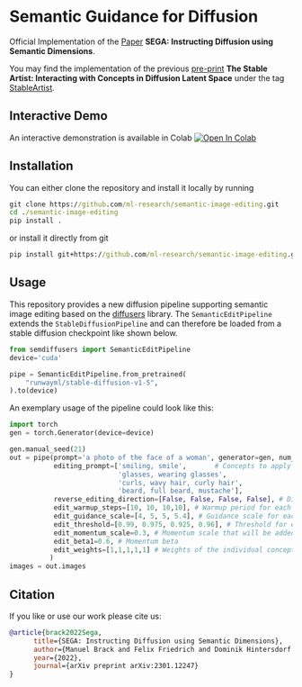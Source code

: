 # Semantic Guidance for Diffusion

Official Implementation of the [Paper](https://arxiv.org/abs/2301.12247) **SEGA: Instructing Diffusion using Semantic Dimensions**. 

You may find the implementation of the previous [pre-print](http://arxiv.org/abs/2212.06013) **The Stable Artist: Interacting with Concepts in Diffusion Latent Space** under the tag [StableArtist](https://github.com/ml-research/semantic-image-editing/tree/StableArtist).

## Interactive Demo
An interactive demonstration is available in Colab [![Open In Colab](https://colab.research.google.com/assets/colab-badge.svg)](https://colab.research.google.com/github/ml-research/semantic-image-editing/blob/main/examples/SemanticGuidance.ipynb)

## Installation
You can either clone the repository and install it locally by running

```cmd
git clone https://github.com/ml-research/semantic-image-editing.git
cd ./semantic-image-editing
pip install .
```
or install it directly from git
```cmd
pip install git+https://github.com/ml-research/semantic-image-editing.git
```

## Usage
This repository provides a new diffusion pipeline supporting semantic image editing based on the [diffusers](https://github.com/huggingface/diffusers) library.
The ```SemanticEditPipeline``` extends the ```StableDiffusionPipeline``` and can therefore be loaded from a stable diffusion checkpoint like shown below.


```python
from semdiffusers import SemanticEditPipeline
device='cuda'

pipe = SemanticEditPipeline.from_pretrained(
    "runwayml/stable-diffusion-v1-5",
).to(device)
```

An exemplary usage of the pipeline could look like this:
```python
import torch
gen = torch.Generator(device=device)

gen.manual_seed(21)
out = pipe(prompt='a photo of the face of a woman', generator=gen, num_images_per_prompt=1, guidance_scale=7,
           editing_prompt=['smiling, smile',       # Concepts to apply 
                           'glasses, wearing glasses', 
                           'curls, wavy hair, curly hair', 
                           'beard, full beard, mustache'],
           reverse_editing_direction=[False, False, False, False], # Direction of guidance i.e. increase all concepts
           edit_warmup_steps=[10, 10, 10,10], # Warmup period for each concept
           edit_guidance_scale=[4, 5, 5, 5.4], # Guidance scale for each concept
           edit_threshold=[0.99, 0.975, 0.925, 0.96], # Threshold for each concept. Threshold equals the percentile of the latent space that will be discarded. I.e. threshold=0.99 uses 1% of the latent dimensions
           edit_momentum_scale=0.3, # Momentum scale that will be added to the latent guidance
           edit_beta1=0.6, # Momentum beta
           edit_weights=[1,1,1,1,1] # Weights of the individual concepts against each other
          )
images = out.images

```

## Citation
If you like or use our work please cite us:
```bibtex
@article{brack2022Sega,
      title={SEGA: Instructing Diffusion using Semantic Dimensions}, 
      author={Manuel Brack and Felix Friedrich and Dominik Hintersdorf and Lukas Struppek and Patrick Schramowski and Kristian Kersting},
      year={2022},
      journal={arXiv preprint arXiv:2301.12247}
}
```

